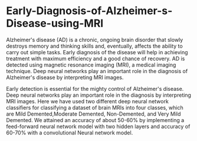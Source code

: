 # Early-Diagnosis-of-Alzheimer-s-Disease-using-MRI

Alzheimer's disease (AD) is a chronic, ongoing brain
disorder that slowly destroys memory and thinking skills
and, eventually, affects the ability to carry out simple tasks. Early diagnosis of the disease will help in achieving
treatment with maximum efficiency and a good chance of
recovery. AD is detected using magnetic resonance imaging
(MRI), a medical imaging technique. Deep neural networks
play an important role in the diagnosis of Alzheimer's disease by interpreting MRI images.

Early detection is essential for the mighty control of
Alzheimer's disease. Deep neural networks play an
important role in the diagnosis by interpreting MRI
images. Here we have used two different deep neural
network classifiers for classifying a dataset of brain
MRIs into four classes, which are Mild Demented,Moderate Demented, Non-Demented, and Very Mild Demented. We attained an accuracy of
about 50-60% by implementing a feed-forward neural
network model with two hidden layers and accuracy
of 60-70% with a convolutional Neural network model.
